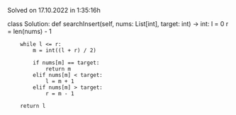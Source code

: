 Solved on 17.10.2022 in 1:35:16h

class Solution:
    def searchInsert(self, nums: List[int], target: int) -> int:
        l = 0
        r = len(nums) - 1

        while l <= r:
            m = int((l + r) / 2)

            if nums[m] == target:
                return m
            elif nums[m] < target:
                l = m + 1
            elif nums[m] > target:
                r = m - 1

        return l
